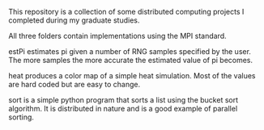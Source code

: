 This repository is a collection of some distributed computing projects I completed during my graduate studies.

All three folders contain implementations using the MPI standard.

estPi estimates pi given a number of RNG samples specified by the user. The more samples the more accurate the estimated value of pi becomes. 

heat produces a color map of a simple heat simulation. Most of the values are hard coded but are easy to change.

sort is a simple python program that sorts a list using the bucket sort algorithm. It is distributed in nature and is a good example of parallel sorting.